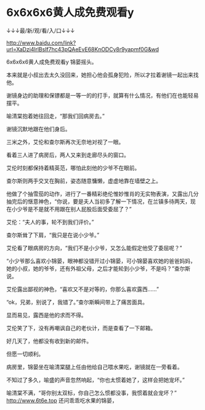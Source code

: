 # 6x6x6x6黄人成免费观看y

↓↓↓最/新/观/看/入/口↓↓↓

http://www.baidu.com/link?url=XaDzi4lrlBsIf7hc43pQAeEvE68KnODCy8r9yapmf0G&wd

6x6x6x6黄人成免费观看y
锦晏摇头。

本来就是小叔出去太久没回来，她担心他会孤身犯险，所以才拉着谢镜一起出来找他。

谢镜身边的助理和保镖都是一等一的的打手，就算有什么情况，有他们在也能轻易摆平。

喻清棠抱着她往回走，“那我们回病房去。”

谢镜沉默地跟在他们身后。

三米之外，艾伦和查尔斯再次无奈地对视了一眼。

看着三人进了病房后，两人又来到走廊尽头的窗口。

艾伦时刻都保持着精英范，哪怕此刻他的少爷不在眼前。

查尔斯则两手交叉在胸前，姿态随意慵懒，虚虚地靠在墙壁之上。

他做了个抽雪茄的动作，进行了一番精彩绝伦惟妙惟肖的无实物表演，又露出几分抽完后的惬意神色，“你说，要是夫人当初多了解一下情况，在兰镇多待两天，现在小少爷是不是就不用跟在别人屁股后面受委屈了？”

艾伦：“夫人的事，轮不到我们评价。”

查尔斯耸了下肩，“我只是在说小少爷。”

艾伦看了眼病房的方向，“我们不是小少爷，又怎么能假定他受了委屈呢？”

“小少爷那么喜欢小锦晏，眼神都没错开过小锦晏，可小锦晏喜欢她的爸爸妈妈，她的小叔，她的爷爷，还有外祖父母，之后才能轮到小少爷，不是吗？”查尔斯说。

艾伦露出鄙视的神色，“喜欢又不是对等的，你那么喜欢露西……”

“ok，兄弟，别说了，我错了。”查尔斯瞬间带上了痛苦面具。

显而易见，露西是他的求而不得。

艾伦笑了下，没有再嘲讽自己的老伙计，而是查看了一下邮箱。

好几天了，他都没有收到新的邮件。

但愿一切顺利。

病房里，锦晏坐在喻清棠腿上任由他给自己喂水果吃，谢镜就在一旁看着。

不知过了多久，喻盛的声音忽然响起，“你也太惯着她了，这样会把她宠坏。”

喻清棠不满，“哥你别太双标，你自己怎么惯都没事，我惯着就会宠坏？”
http://www.6t6e.top
还问乖乖吃水果的锦晏，
